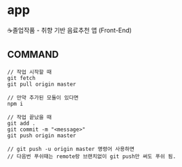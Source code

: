 # app
☕졸업작품 - 취향 기반 음료추천 앱 (Front-End)

## COMMAND

```
// 작업 시작할 때
git fetch
git pull origin master

// 만약 추가된 모듈이 있다면
npm i

// 작업 끝났을 때
git add .
git commit -m "<message>"
git push origin master

// git push -u origin master 명령어 사용하면
// 다음번 푸쉬때는 remote랑 브랜치없이 git push만 써도 푸쉬 됨.
```
